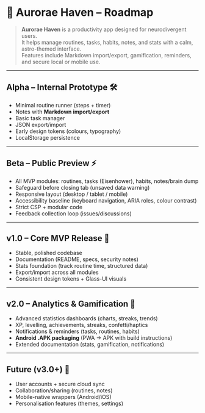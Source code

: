 # 🌌 Aurorae Haven – Roadmap

> **Aurorae Haven** is a productivity app designed for neurodivergent users.  
> It helps manage routines, tasks, habits, notes, and stats with a calm, astro-themed interface.  
> Features include Markdown import/export, gamification, reminders, and secure local or mobile use.

---

## Alpha – Internal Prototype 🛠️

- Minimal routine runner (steps + timer)
- Notes with **Markdown import/export**
- Basic task manager
- JSON export/import
- Early design tokens (colours, typography)
- LocalStorage persistence

---

## Beta – Public Preview ⚡

- All MVP modules: routines, tasks (Eisenhower), habits, notes/brain dump
- Safeguard before closing tab (unsaved data warning)
- Responsive layout (desktop / tablet / mobile)
- Accessibility baseline (keyboard navigation, ARIA roles, colour contrast)
- Strict CSP + modular code
- Feedback collection loop (issues/discussions)

---

## v1.0 – Core MVP Release 🚀

- Stable, polished codebase
- Documentation (README, specs, security notes)
- Stats foundation (track routine time, structured data)
- Export/import across all modules
- Consistent design tokens + Glass-UI visuals

---

## v2.0 – Analytics & Gamification 🌟

- Advanced statistics dashboards (charts, streaks, trends)
- XP, levelling, achievements, streaks, confetti/haptics
- Notifications & reminders (tasks, routines, habits)
- **Android .APK packaging** (PWA → APK with build instructions)
- Extended documentation (stats, gamification, notifications)

---

## Future (v3.0+) 🔭

- User accounts + secure cloud sync
- Collaboration/sharing (routines, notes)
- Mobile-native wrappers (Android/iOS)
- Personalisation features (themes, settings)
